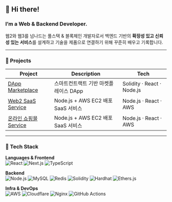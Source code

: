 ## 👋 Hi there!
### I’m a Web & Backend Developer.
웹2와 웹3를 넘나드는 풀스택 & 블록체인 개발자로서
백엔드 기반의 **확장성 있고 신뢰성 있는 서비스**를 설계하고 기술을 제품으로 연결하기 위해 꾸준히 배우고 기록합니다.

---

### 🚀 Projects
| Project | Description | Tech |
|--------|-------------|------|
| [DApp Marketplace](https://github.com/your-repo) | 스마트컨트랙트 기반 마켓플레이스 DApp | Solidity · React · Node.js |
| [Web2 SaaS Service](https://github.com/your-repo) | Node.js + AWS EC2 배포 SaaS 서비스 | Node.js · React · AWS |
| [온라인 쇼핑몰 Service](https://github.com/AnJuYeong/AJJ-teamproject) | Node.js + AWS EC2 배포 SaaS 서비스 | Node.js · React · AWS |

---

### 🌱 Tech Stack
**Languages & Frontend**  
![React](https://img.shields.io/badge/REACT-61DAFB?style=flat&logo=React&logoColor=white)
![Next.js](https://img.shields.io/badge/NEXT.JS-000000?style=flat&logo=nextdotjs&logoColor=white)
![TypeScript](https://img.shields.io/badge/TYPESCRIPT-3178C6?style=flat&logo=TypeScript&logoColor=white)

**Backend**  
![Node.js](https://img.shields.io/badge/NODE.JS-339933?style=flat&logo=Node.js&logoColor=white)
![MySQL](https://img.shields.io/badge/MYSQL-4479A1?style=flat&logo=Mysql&logoColor=white)
![Redis](https://img.shields.io/badge/REDIS-DC382D?style=flat&logo=Redis&logoColor=white)
![Solidity](https://img.shields.io/badge/SOLIDITY-363636?style=flat&logo=Solidity&logoColor=white)
![Hardhat](https://img.shields.io/badge/HARDHAT-FCC419?style=flat&logo=ethereum&logoColor=black)
![Ethers.js](https://img.shields.io/badge/ETHERS.JS-3C3C3D?style=flat&logo=ethereum&logoColor=white)

**Infra & DevOps**  
![AWS](https://img.shields.io/badge/AWS-232F3E?style=flat&logo=amazon-aws&logoColor=white)
![Cloudflare](https://img.shields.io/badge/CLOUDFLARE-F38020?style=flat&logo=Cloudflare&logoColor=white)
![Nginx](https://img.shields.io/badge/NGINX-009639?style=flat&logo=nginx&logoColor=white)
![GitHub Actions](https://img.shields.io/badge/GitHub%20Actions-2088FF?style=flat&logo=githubactions&logoColor=white)

